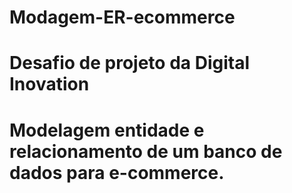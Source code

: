 # Modagem-ER-ecommerce
# Desafio de projeto da Digital Inovation
# Modelagem entidade e relacionamento de um banco de dados para e-commerce.
